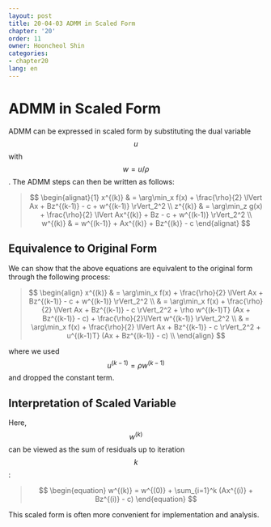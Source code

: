 ```yaml
---
layout: post
title: 20-04-03 ADMM in Scaled Form
chapter: '20'
order: 11
owner: Hooncheol Shin
categories:
- chapter20
lang: en
---
```


# ADMM in Scaled Form

ADMM can be expressed in scaled form by substituting the dual variable $$u$$ with $$w = u/\rho$$. The ADMM steps can then be written as follows: 
> $$
> \begin{alignat}{1}
> x^{(k)} & = \arg\min_x f(x) + \frac{\rho}{2} \lVert Ax + Bz^{(k-1)} - c + w^{(k-1)} \rVert_2^2  \\
> z^{(k)} & = \arg\min_z g(x) + \frac{\rho}{2} \lVert Ax^{(k)} + Bz - c + w^{(k-1)} \rVert_2^2  \\
> w^{(k)} & = w^{(k-1)} + Ax^{(k)} + Bz^{(k)} - c 
> \end{alignat}
> $$

## Equivalence to Original Form

We can show that the above equations are equivalent to the original form through the following process:

> $$
> \begin{align}
> x^{(k)} & = \arg\min_x f(x) + \frac{\rho}{2} \lVert Ax + Bz^{(k-1)} - c + w^{(k-1)} \rVert_2^2  \\
> & = \arg\min_x f(x)  + \frac{\rho}{2} \lVert Ax + Bz^{(k-1)} - c \rVert_2^2  + \rho w^{(k-1)T} (Ax + Bz^{(k-1)} - c)  + \frac{\rho}{2}\lVert w^{(k-1)} \rVert_2^2 \\
> & = \arg\min_x f(x)  + \frac{\rho}{2} \lVert Ax + Bz^{(k-1)} - c \rVert_2^2  + u^{(k-1)T} (Ax + Bz^{(k-1)} - c) \\
> \end{align}
> $$

where we used $$u^{(k-1)} = \rho w^{(k-1)}$$ and dropped the constant term.

## Interpretation of Scaled Variable

Here, $$w^{(k)}$$ can be viewed as the sum of residuals up to iteration $$k$$:

> $$
> \begin{equation}
> w^{(k)} = w^{(0)} + \sum_{i=1}^k (Ax^{(i)} + Bz^{(i)} - c) 
> \end{equation}
> $$

This scaled form is often more convenient for implementation and analysis.